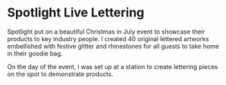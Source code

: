 # Spotlight Live Lettering

Spotlight put on a beautiful Christmas in July event to showcase their products to key industry people. I created 40 original lettered artworks embellished with festive glitter and rhinestones for all guests to take home in their goodie bag. 

On the day of the event, I was set up at a station to create lettering pieces on the spot to demonstrate products. 